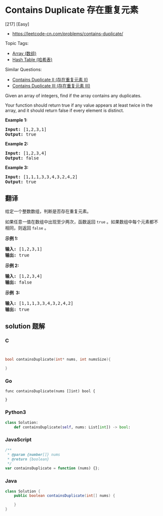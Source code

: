 # Contains Duplicate 存在重复元素

[217] [Easy]

- https://leetcode-cn.com/problems/contains-duplicate/

Topic Tags:

- [Array (数组)](https://leetcode-cn.com/tag/array/)
- [Hash Table (哈希表)](https://leetcode-cn.com/tag/hash-table/)

Similar Questions:

- [Contains Duplicate II (存在重复元素 II)](https://leetcode-cn.com/problems/contains-duplicate-ii/)
- [Contains Duplicate III (存在重复元素 III)](https://leetcode-cn.com/problems/contains-duplicate-iii/)

Given an array of integers, find if the array contains any duplicates.

Your function should return true if any value appears at least twice in the array, and it should return false if every element is distinct.

**Example 1:**

<pre><strong>Input:</strong> [1,2,3,1]
<strong>Output:</strong> true</pre>

**Example 2:**

<pre><strong>Input: </strong>[1,2,3,4]
<strong>Output:</strong> false</pre>

**Example 3:**

<pre><strong>Input: </strong>[1,1,1,3,3,4,3,2,4,2]
<strong>Output:</strong> true</pre>

## 翻译

给定一个整数数组，判断是否存在重复元素。

如果任意一值在数组中出现至少两次，函数返回 `true` 。如果数组中每个元素都不相同，则返回 `false` 。

**示例 1:**

<pre><strong>输入:</strong> [1,2,3,1]
<strong>输出:</strong> true</pre>

**示例 2:**

<pre><strong>输入: </strong>[1,2,3,4]
<strong>输出:</strong> false</pre>

**示例  3:**

<pre><strong>输入: </strong>[1,1,1,3,3,4,3,2,4,2]
<strong>输出:</strong> true</pre>

## solution 题解

### C

```c


bool containsDuplicate(int* nums, int numsSize){

}


```

### Go

```golang
func containsDuplicate(nums []int) bool {

}
```

### Python3

```python
class Solution:
    def containsDuplicate(self, nums: List[int]) -> bool:
```

### JavaScript

```javascript
/**
 * @param {number[]} nums
 * @return {boolean}
 */
var containsDuplicate = function (nums) {};
```

### Java

```java
class Solution {
    public boolean containsDuplicate(int[] nums) {

    }
}
```
